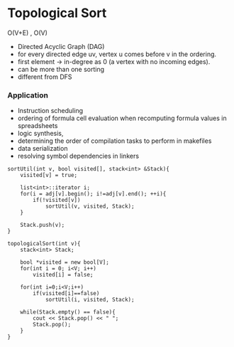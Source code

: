 # Topological Sort

O(V+E) , O(V)

* Directed Acyclic Graph (DAG)
* for every directed edge uv, vertex u comes before v in the ordering.
* first element -> in-degree as 0 (a vertex with no incoming edges).
* can be more than one sorting
* different from DFS

### Application

* Instruction scheduling
* ordering of formula cell evaluation when recomputing formula values in spreadsheets
* logic synthesis,
* determining the order of compilation tasks to perform in makefiles
* data serialization
* resolving symbol dependencies in linkers

```
sortUtil(int v, bool visited[], stack<int> &Stack){
    visited[v] = true;

    list<int>::iterator i;
    for(i = adj[v].begin(); i!=adj[v].end(); ++i){
        if(!visited[v])
            sortUtil(v, visited, Stack);
    }

    Stack.push(v);
}

topologicalSort(int v){
    stack<int> Stack;

    bool *visited = new bool[V];
    for(int i = 0; i<V; i++)
        visited[i] = false;
    
    for(int i=0;i<V;i++)
        if(visited[i]==false)
            sortUtil(i, visited, Stack);
    
    while(Stack.empty() == false){
        cout << Stack.pop() << " ";
        Stack.pop();
    }
}
```